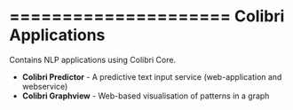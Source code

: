 =====================
Colibri Applications
=====================

Contains NLP applications using Colibri Core.

* **Colibri Predictor** - A predictive text input service (web-application and webservice)
* **Colibri Graphview** - Web-based visualisation of patterns in a graph

